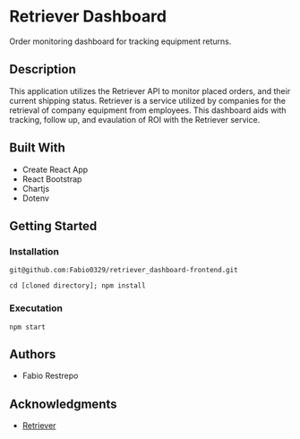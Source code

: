 # Retriever Dashboard
Order monitoring dashboard for tracking equipment returns.
## Description
This application utilizes the Retriever API to monitor placed orders, and their current shipping status. Retriever is a service utilized by companies for the retrieval of company equipment from employees. This dashboard aids with tracking, follow up, and evaulation of ROI with the Retriever service.


## Built With

* Create React App
* React Bootstrap
* Chartjs
* Dotenv

## Getting Started

### Installation

```
git@github.com:Fabio0329/retriever_dashboard-frontend.git
```
```
cd [cloned directory]; npm install
```

### Executation

```
npm start
```

## Authors

* Fabio Restrepo

## Acknowledgments

* [Retriever](https://helloretriever.com/)